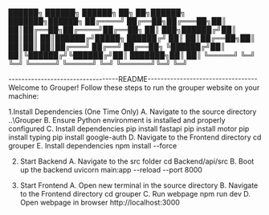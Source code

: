 
 ██████╗ ██████╗  ██████╗ ██╗   ██╗██████╗ ███████╗██████╗ 
██╔════╝ ██╔══██╗██╔═══██╗██║   ██║██╔══██╗██╔════╝██╔══██╗
██║  ███╗██████╔╝██║   ██║██║   ██║██████╔╝█████╗  ██████╔╝
██║   ██║██╔══██╗██║   ██║██║   ██║██╔═══╝ ██╔══╝  ██╔══██╗
╚██████╔╝██║  ██║╚██████╔╝╚██████╔╝██║     ███████╗██║  ██║
 ╚═════╝ ╚═╝  ╚═╝ ╚═════╝  ╚═════╝ ╚═╝     ╚══════╝╚═╝  ╚═╝
                                                           
----------------------------------README----------------------------------
Welcome to Grouper! Follow these steps to run the grouper website on your
machine:

1.Install Dependencies (One Time Only)
	A. Navigate to the source directory
		..\Grouper
	B. Ensure Python environment is installed and properly configured
	C. Install dependencies
		pip install fastapi
		pip install motor
		pip install typing
		pip install google-auth
	D. Navigate to the Frontend directory
		cd grouper
	E. Install dependencies
		npm install --force

2. Start Backend
	A. Navigate to the src folder
		cd Backend/api/src
	B. Boot up the backend
		uvicorn main:app --reload --port 8000

3. Start Frontend
	A. Open new terminal in the source directory
	B. Navigate to the Frontend directory
		cd grouper
	C. Run webpage
		npm run dev
	D. Open webpage in browser
		http://localhost:3000


		